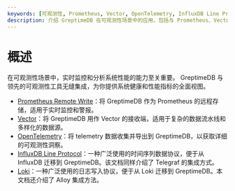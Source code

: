 ```yaml
---
keywords: [可观测性, Prometheus, Vector, OpenTelemetry, InfluxDB Line Protocol]
description: 介绍 GreptimeDB 在可观测性场景中的应用，包括与 Prometheus、Vector、OpenTelemetry 和 InfluxDB Line Protocol 的集成。
---
```


# 概述

在可观测性场景中，实时监控和分析系统性能的能力至关重要。
GreptimeDB 与领先的可观测性工具无缝集成，为你提供系统健康和性能指标的全面视图。

- [Prometheus Remote Write](prometheus.md)：将 GreptimeDB 作为 Prometheus 的远程存储，适用于实时监控和警报。
- [Vector](vector.md)：将 GreptimeDB 用作 Vector 的接收端，适用于复杂的数据流水线和多样化的数据源。
- [OpenTelemetry](opentelemetry.md)：将 telemetry 数据收集并导出到 GreptimeDB，以获取详细的可观测性洞察。
- [InfluxDB Line Protocol](influxdb-line-protocol.md)：一种广泛使用的时间序列数据协议，便于从 InfluxDB 迁移到 GreptimeDB。该文档同样介绍了 Telegraf 的集成方式。
- [Loki](loki.md)：一种广泛使用的日志写入协议，便于从 Loki 迁移到 GreptimeDB。本文档还介绍了 Alloy 集成方法。

